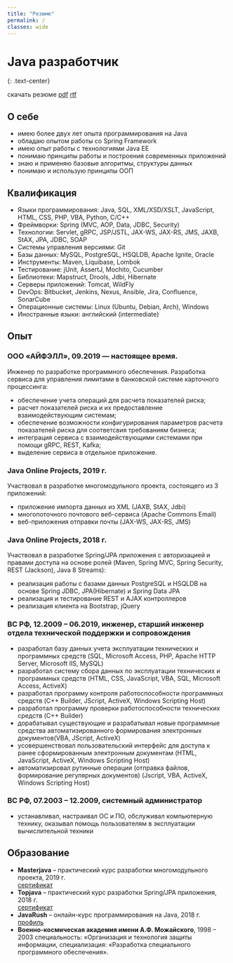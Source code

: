 ```yaml
---
title: "Резюме"
permalink: /
classes: wide
---
```


# Java разработчик
{: .text-center}

скачать резюме [pdf](/assets/files/pavel_churzin_javadev.pdf "скачать pdf") [rtf](/assets/files/pavel_churzin_javadev.rtf "скачать rtf")

## О себе

* имею более двух лет опыта программирования на Java
* обладаю опытом работы со Spring Framework
* имею опыт работы с технологиями Java EE
* понимаю принципы работы и построения современных приложений
* знаю и применяю базовые алгоритмы, структуры данных
* понимаю и использую принципы ООП

## Квалификация

* Языки программирования: Java, SQL, XML/XSD/XSLT, JavaScript, HTML, CSS, PHP, VBA, Python, C/C++
* Фреймворки: Spring (MVC, AOP, Data, JDBC, Security)
* Технологии: Servlet, gRPC, JSP/JSTL, JAX-WS, JAX-RS, JMS, JAXB, StAX, JPA, JDBC, SOAP
* Системы управления версиями: Git
* Базы данных: MySQL, PostgreSQL, HSQLDB, Apache Ignite, Oracle
* Инструменты: Maven, Liquibase, Lombok
* Тестирование: jUnit, AssertJ, Mochito, Cucumber
* Библиотеки: Mapstruct, Drools, Jdbi, Hibernate
* Серверы приложений: Tomcat, WildFly
* DevOps: Bitbucket, Jenkins, Nexus, Ansible, Jira, Confluence,  SonarCube
* Операционные системы: Linux (Ubuntu, Debian, Arch), Windows
* Иностранные языки: английский (intermediate)

## Опыт

### ООО «АЙФЭЛЛ», 09.2019 — настоящее время.

Инженер по разработке программного обеспечения.
Разработка сервиса для управления лимитами в банковской системе карточного процессинга:
* обеспечение учета операций для расчета показателей риска;
* расчет показателей риска и их предоставление взаимодействующим системам;
* обеспечение возможности конфигурирования параметров расчета показателей риска  для соответсвия требованиям бизнеса;
* интеграция сервиса с взаимодействующими системами при помощи gRPC, REST, Kafka;
* выделение сервиса в отдельное приложение.

### Java Online Projects, 2019 г.

Участвовал в разработке многомодульного проекта, состоящего из 3 приложений:
* приложение импорта данных из XML (JAXB, StAX, Jdbi)
* многопоточного почтового веб-сервиса (Apache Commons Email)
* веб-приложения отправки почты (JAX-WS, JAX-RS, JMS)

### Java Online Projects, 2018 г.

Участвовал в разработке Spring/JPA приложения c авторизацией и правами доступа на основе ролей (Maven, Spring MVC, Spring Security, REST (Jackson), Java 8 Streams):
* реализация работы с базами данных PostgreSQL и HSQLDB на основе Spring JDBC, JPA(Hibernate) и Spring Data JPA
* реализация и тестирование REST и AJAX контроллеров
* реализация клиента на Bootstrap, jQuery

### ВС РФ, 12.2009 – 06.2019, инженер, старший инженер отдела технической поддержки и сопровождения

* разработал базу данных учета эксплуатации технических и программных средств (SQL, Microsoft Access, PHP, Apache HTTP Server, Microsoft IIS, MySQL)
* разработал систему сбора данных по эксплуатации технических и программных средств (HTML, CSS, JavaScript, VBA, SQL, Microsoft Access, ActiveX)
* разработал программу контроля работоспособности программных средств 
(C++ Builder, JScript, ActiveX, Windows Scripting Host)
* разработал программу проверки работоспособности технических средств (C++ Builder)
* дорабатывал существующие и разрабатывал новые программные средства автоматизированного формирования электронных документов(VBA, JScript, ActiveX)
* усовершенствовал пользовательский интерфейс для доступа к ранее сформированным электронным документам (HTML, JavaScript, ActiveX, Windows Scripting Host)
* автоматизировал рутинные операции (отправка файлов, формирование регулярных документов) (Jscript, VBA, ActiveX, Windows Scripting Host)

### ВС РФ, 07.2003 – 12.2009, системный администратор

* устанавливал, настраивал ОС и ПО, обслуживал компьютерную технику, оказывал помощь пользователям в эксплуатации вычислительной техники

## Образование
* **Masterjava** – практический курс разработки многомодульного проекта, 2019 г.  
[сертификат](https://javaops.ru/certificate/masterjava?email=pchurzin@yandex.ru)
* **Topjava** – практический курс разработки Spring/JPA приложения, 2018 г.  
[сертификат](https://javaops.ru/certificate/topjava?email=pchurzin@yandex.ru)
* **JavaRush** – онлайн-курс программирования на Java, 2018 г.  
[профиль](https://javarush.ru/users/1368282)
* **Военно-космическая академия имени А.Ф. Можайского**, 1998 – 2003
специальность: «Организация и технология защиты информации,
специализация: «Разработка специального программного обеспечения».

